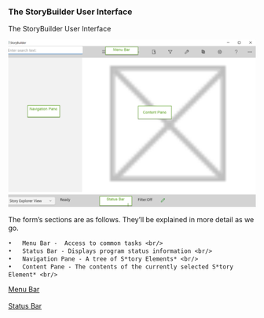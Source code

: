 ### The StoryBuilder User Interface ###
The StoryBuilder User Interface <br/>

![](Research-User-Interface.png)

The form’s sections are as follows. They’ll be explained in more detail as we go. <br/>

	•	Menu Bar -  Access to common tasks <br/>
	•	Status Bar - Displays program status information <br/>
	•	Navigation Pane - A tree of S*tory Elements* <br/>
	•	Content Pane - The contents of the currently selected S*tory Element* <br/>


[Menu Bar](Menu_Bar.md) <br/><br/>
[Status Bar](Status_Bar.md) <br/><br/>
